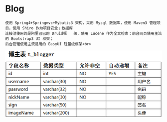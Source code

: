 # Blog
    使用 Spring4+Springmvc+Mybatis3 架构，采用 Mysql 数据库，使用 Maven3 管理项目，使用 Shiro 作为项目安全；数据库
    连接池使用的是阿里巴巴的 Druid框   架，使用 Lucene 作为全文检索；前台网页使用主流的 Bootstrap3 UI 框架；
    后台管理使用主流易用的 EasyUI 轻量级框架<br>

![](https://github.com/yuanxiaobo/Blog/raw/master/picture/1.png)<br>


